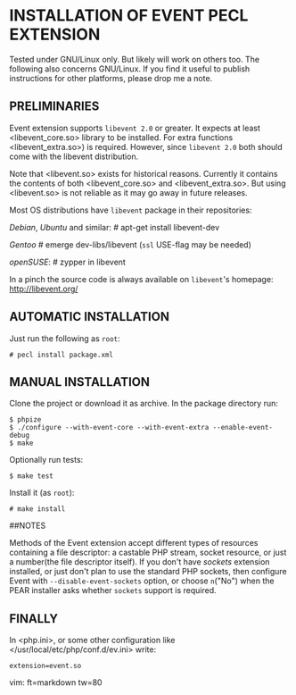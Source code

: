 INSTALLATION OF EVENT PECL EXTENSION
====================================

Tested under GNU/Linux only. But likely will work on others too. The following
also concerns GNU/Linux. If you find it useful to publish instructions for
other platforms, please drop me a note.


PRELIMINARIES
-------------

Event extension supports `libevent 2.0` or greater. It expects at least
<libevent_core.so> library to be installed. For extra functions
<libevent_extra.so>) is required. However, since `libevent 2.0` both should
come with the libevent distribution.

Note that <libevent.so> exists for historical reasons. Currently it contains
the contents of both <libevent_core.so> and <libevent_extra.so>. But using
<libevent.so> is not reliable as it may go away in future releases.

Most OS distributions have `libevent` package in their repositories:

*Debian*, *Ubuntu* and similar:
	# apt-get install libevent-dev

*Gentoo*
	# emerge dev-libs/libevent
	(`ssl` USE-flag may be needed)

*openSUSE*:
	# zypper in libevent

In a pinch the source code is always available on `libevent`'s homepage:
<http://libevent.org/>


AUTOMATIC INSTALLATION
----------------------

Just run the following as `root`:

	# pecl install package.xml


MANUAL INSTALLATION
-------------------

Clone the project or download it as archive. In the package directory run:

	$ phpize
	$ ./configure --with-event-core --with-event-extra --enable-event-debug
	$ make

Optionally run tests:

	$ make test

Install it (as `root`):

	# make install

##NOTES

Methods of the Event extension accept different types of resources containing a
file descriptor: a castable PHP stream, socket resource, or just a number(the
file descriptor itself). If you don't have _sockets_ extension installed, or
just don't plan to use the standard PHP sockets, then configure Event with
`--disable-event-sockets` option, or choose `n`("No") when the PEAR installer
asks whether `sockets` support is required.


FINALLY
-------

In <php.ini>, or some other configuration like
</usr/local/etc/php/conf.d/ev.ini> write:

	extension=event.so


vim: ft=markdown tw=80
